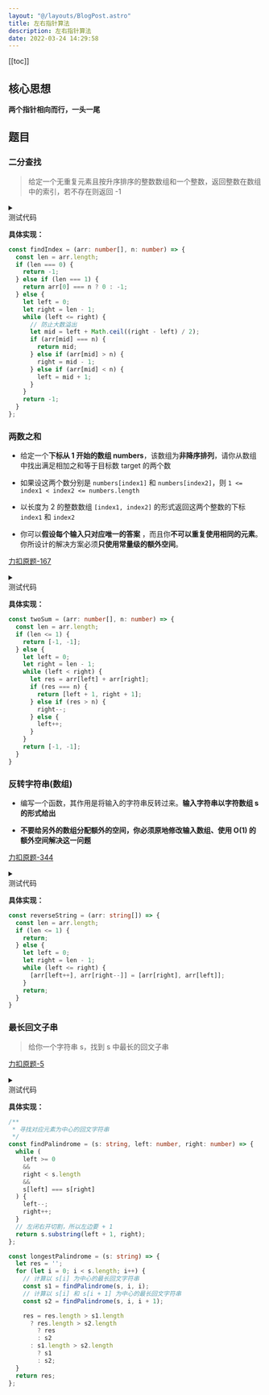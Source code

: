 ```yaml
---
layout: "@/layouts/BlogPost.astro"
title: 左右指针算法
description: 左右指针算法
date: 2022-03-24 14:29:58
---
```


[[toc]]

## 核心思想

<n-alert type="info">**两个指针相向而行，一头一尾**</n-alert>

## 题目

### 二分查找

> 给定一个无重复元素且按升序排序的整数数组和一个整数，返回整数在数组中的索引，若不存在则返回 -1

<details>
  <summary class="cursor-pointer">
    <div class="i-vscode-icons-file-type-testts mr-1"></div>
    测试代码
  </summary>

```ts
describe('左右指针——二分查找', () => {
  it('空数组', () => {
    expect(findIndex([], 1)).toBe(-1);
  });

  it('奇数长度的数组', () => {
    expect(findIndex([1, 2, 5, 8, 10], 10)).toBe(4);
  });

  it('偶数长度的数组', () => {
    expect(findIndex([1, 2, 5, 8, 10, 11, 19, 33, 99, 108], 33)).toBe(7);
  });
});
```
  
</details>

**具体实现：**

```ts
const findIndex = (arr: number[], n: number) => {
  const len = arr.length;
  if (len === 0) {
    return -1;
  } else if (len === 1) {
    return arr[0] === n ? 0 : -1;
  } else {
    let left = 0;
    let right = len - 1;
    while (left <= right) {
      // 防止大数溢出
      let mid = left + Math.ceil((right - left) / 2);
      if (arr[mid] === n) {
        return mid;
      } else if (arr[mid] > n) {
        right = mid - 1;
      } else if (arr[mid] < n) {
        left = mid + 1;
      }
    }
    return -1;
  }
};
```

### 两数之和

- 给定一个**下标从 1 开始的数组 numbers**，该数组为**非降序排列**，请你从数组中找出满足相加之和等于目标数 target 的两个数

- 如果设这两个数分别是 `numbers[index1]` 和 `numbers[index2]`，则 `1 <= index1 < index2 <= numbers.length`

- 以长度为 2 的整数数组 `[index1, index2]` 的形式返回这两个整数的下标 `index1` 和 `index2`

- 你可以**假设每个输入只对应唯一的答案** ，而且你**不可以重复使用相同的元素**。你所设计的解决方案必须**只使用常量级的额外空间**。

[<div class="i-cib-leetcode"></div> 力扣原题-167](https://leetcode-cn.com/problems/two-sum-ii-input-array-is-sorted/)

<details>
  <summary class="cursor-pointer">
    <div class="i-vscode-icons-file-type-testts mr-1"></div>
    测试代码
  </summary>

```ts
describe('左右指针——两数之和', () => {
  it('特殊情况', () => {
    expect(twoSum([], 1)).toEqual([-1, -1]);
    expect(twoSum([1], 1)).toEqual([-1, -1]);
  });

  it('其他情况', () => {
    expect(twoSum([1, 2, 5, 8, 10], 10)).toEqual([2, 4]);
    expect(twoSum([1, 2, 5, 8, 10], 9)).toEqual([1, 4]);
    expect(twoSum([1, 2, 5, 8, 10], 8)).toEqual([-1, -1]);
    expect(twoSum([1, 2, 5, 8, 10], 7)).toEqual([2, 3]);
    expect(twoSum([1, 2, 5, 8, 10], 6)).toEqual([1, 3]);
    expect(twoSum([1, 2, 5, 8, 10], 5)).toEqual([-1, -1]);
    expect(twoSum([1, 2, 5, 8, 10], 4)).toEqual([-1, -1]);
    expect(twoSum([1, 2, 5, 8, 10], 3)).toEqual([1, 2]);
    expect(twoSum([1, 2, 5, 8, 10], 2)).toEqual([-1, -1]);
    expect(twoSum([1, 2, 5, 8, 10], 1)).toEqual([-1, -1]);
    expect(twoSum([1, 2, 5, 8, 10], 0)).toEqual([-1, -1]);
  });

  it('官方示例', () => {
    expect(twoSum([2, 7, 11, 15], 9)).toEqual([1, 2]);
    expect(twoSum([2, 3, 4], 6)).toEqual([1, 3]);
    expect(twoSum([-1, 0], -1)).toEqual([1, 2]);
  });
});
```
  
</details>

**具体实现：**

```ts
const twoSum = (arr: number[], n: number) => {
  const len = arr.length;
  if (len <= 1) {
    return [-1, -1];
  } else {
    let left = 0;
    let right = len - 1;
    while (left < right) {
      let res = arr[left] + arr[right];
      if (res === n) {
        return [left + 1, right + 1];
      } else if (res > n) {
        right--;
      } else {
        left++;
      }
    }
    return [-1, -1];
  }
}
```

### 反转字符串(数组)

- 编写一个函数，其作用是将输入的字符串反转过来。**输入字符串以字符数组 s 的形式给出**

- **不要给另外的数组分配额外的空间，你必须原地修改输入数组、使用 O(1) 的额外空间解决这一问题**

[<div class="i-cib-leetcode"></div> 力扣原题-344](https://leetcode-cn.com/problems/reverse-string/)

<details>
  <summary class="cursor-pointer">
    <div class="i-vscode-icons-file-type-testts mr-1"></div>
    测试代码
  </summary>

```ts
describe('左右指针——两数之和', () => {
  it('特殊情况', () => {
    const arr1 = [];
    const arr2 = ['1'];
    
    reverseString(arr1);
    expect(arr1).toEqual([]);
    reverseString(arr2);
    expect(arr2).toEqual(['1']);

  });

  it('官方示例', () => {
    const arr1 = ['h','e','l','l','o'];
    const arr2 = ['H','a','n','n','a','h'];

    reverseString(arr1);
    expect(arr1).toEqual(['o','l','l','e','h']);

    reverseString(arr2);
    expect(arr2).toEqual(['h','a','n','n','a','H']);
  });
});
```
  
</details>

**具体实现：**

```ts
const reverseString = (arr: string[]) => {
  const len = arr.length;
  if (len <= 1) {
    return;
  } else {
    let left = 0;
    let right = len - 1;
    while (left <= right) {
      [arr[left++], arr[right--]] = [arr[right], arr[left]];
    }
    return;
  }
}
```

### 最长回文子串

> 给你一个字符串 s，找到 s 中最长的回文子串

[<div class="i-cib-leetcode"></div> 力扣原题-5](https://leetcode-cn.com/problems/longest-palindromic-substring/)

<details>
  <summary class="cursor-pointer">
    <div class="i-vscode-icons-file-type-testts mr-1"></div>
    测试代码
  </summary>

```ts
describe('左右指针——最长回文子串', () => {

  it('官方示例', () => {
    const res = longestPalindrome('babad');
    expect(['bab', 'aba']).contains(res);

    expect(longestPalindrome('cbbd')).toBe('bb');
  });
});

```
  
</details>

**具体实现：**

```ts
/**
 * 寻找对应元素为中心的回文字符串
 */
const findPalindrome = (s: string, left: number, right: number) => {
  while (
    left >= 0
    &&
    right < s.length
    &&
    s[left] === s[right]
  ) {
    left--;
    right++;
  }
  // 左闭右开切割，所以左边要 + 1
  return s.substring(left + 1, right);
};

const longestPalindrome = (s: string) => {
  let res = '';
  for (let i = 0; i < s.length; i++) {
    // 计算以 s[i] 为中心的最长回文字符串
    const s1 = findPalindrome(s, i, i);
    // 计算以 s[i] 和 s[i + 1] 为中心的最长回文字符串
    const s2 = findPalindrome(s, i, i + 1);

    res = res.length > s1.length
      ? res.length > s2.length
        ? res
        : s2
      : s1.length > s2.length
        ? s1
        : s2;
  }
  return res;
};
```